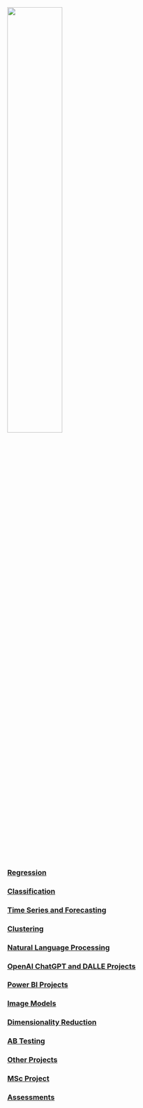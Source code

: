 <img src="https://github.com/Auckland68/Data-Science-Portfolio/blob/main/images/laptopalienware2.png" width=50% height=50%>

### [Regression](https://github.com/Auckland68/LinearRegression)

### [Classification](https://github.com/Auckland68/Classification)

### [Time Series and Forecasting](https://github.com/Auckland68/TimeSeriesModelling)

### [Clustering](https://github.com/Auckland68/Clustering)

### [Natural Language Processing](https://github.com/Auckland68/NLPModels)

### [OpenAI ChatGPT and DALLE Projects](https://github.com/Auckland68/OpenAIProjects)

### [Power BI Projects](https://github.com/Auckland68/PowerBIDashboards)

### [Image Models](https://github.com/Auckland68/Computer-Vision)

### [Dimensionality Reduction](https://github.com/Auckland68/DimensionalityReduction)

### [AB Testing](https://github.com/Auckland68/AB-Testing)

### [Other Projects](https://github.com/Auckland68/Other-Techniques)

### [MSc Project](https://github.com/Auckland68/Arun-Travel-Reviews-Analysis)

### [Assessments](https://github.com/Auckland68/MScAssessments)


